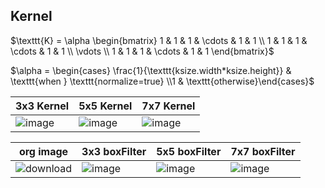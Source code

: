 ## Kernel

$\texttt{K} = \alpha \begin{bmatrix} 1 & 1 & 1 & \cdots & 1 & 1 \\ 1 & 1 & 1 & \cdots & 1 & 1 \\ \vdots \\ 1 & 1 & 1 & \cdots & 1 & 1 \end{bmatrix}$

$\alpha = \begin{cases} \frac{1}{\texttt{ksize.width*ksize.height}} & \texttt{when } \texttt{normalize=true} \\1 & \texttt{otherwise}\end{cases}$
 
 
3x3 Kernel  | 5x5 Kernel | 7x7 Kernel
-- | -- | --
![image](https://user-images.githubusercontent.com/2216970/204438619-ca2cc5ad-838a-4c42-b1de-c2906a20d522.png) | ![image](https://user-images.githubusercontent.com/2216970/204438776-0460e846-f79e-4778-8b30-a0d2763e11bc.png) | ![image](https://user-images.githubusercontent.com/2216970/204438854-4168b0a0-4668-4a53-aabc-faf42a78170c.png)

org image | 3x3 boxFilter |  5x5 boxFilter | 7x7 boxFilter
-- | -- | -- | --
![download](https://user-images.githubusercontent.com/2216970/204441680-af4e4cc4-36d4-4cd4-be87-1eeee32cae99.png) | ![image](https://user-images.githubusercontent.com/2216970/204446076-12449942-9fca-4eb5-b754-de486a637e1c.png) | ![image](https://user-images.githubusercontent.com/2216970/204446302-3f27549b-598b-4d9d-8c90-a9382747884f.png) | ![image](https://user-images.githubusercontent.com/2216970/204446469-5ca50469-3b1d-4629-960e-8eb63301a671.png)

